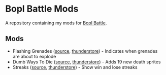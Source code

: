 # Bopl Battle Mods

A repository containing my mods for [Bopl Battle](https://store.steampowered.com/app/1686940/Bopl_Battle/).

## Mods

 - Flashing Grenades ([source](https://github.com/l0f3n/BoplBattleMods/tree/main/FlashingGrenades), [thunderstore](https://thunderstore.io/c/bopl-battle/p/Lofen/FlashingGrenades/)) - Indicates when grenades are about to explode
 - Dumb Ways To Die ([source](https://github.com/l0f3n/BoplBattleMods/tree/main/DumbWaysToDie), [thunderstore](https://thunderstore.io/c/bopl-battle/p/Lofen/DumbWaysToDie/)) - Adds 19 new death sprites
 - Streaks ([source](https://github.com/l0f3n/BoplBattleMods/tree/main/Streaks), [thunderstore](https://thunderstore.io/c/bopl-battle/p/Lofen/Streaks/)) - Show win and lose streaks

